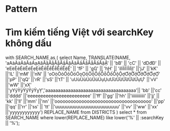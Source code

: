# Pattern
# Tìm kiếm tiếng Việt với searchKey không dấu
with SEARCH_NAME as (
    select Name,
           TRANSLATE(NAME,
                     'aAàÀảẢãÃáÁạẠăĂằẰẳẲẵẴắẮặẶâÂầẦẩẨẫẪấẤậẬ' || 'bB' || 'cC' || 'dDđĐ' || 'eEèÈẻẺẽẼéÉẹẸêÊềỀểỂễỄếẾệỆ'
                         || 'fF' || 'gG' || 'hH' || 'iIìÌỉỈĩĨíÍịỊ' ||'jJ' ||'kK' ||'lL' ||'mM' ||'nN' ||
                     'oOòÒỏỎõÕóÓọỌôÔồỒổỔỗỖốỐộỘơƠờỜởỞỡỠớỚợỢ' ||'pP' ||'qQ' ||'rR' ||'sS' ||'tT' ||
                     'uUùÙủỦũŨúÚụỤưƯừỪửỬữỮứỨựỰ' ||'vV' ||'wW' ||'xX' ||'yYỳỲỷỶỹỸýÝỵỴ','aaaaaaaaaaaaaaaaaaaaaaaaaaaaaaaaaaaa'||
                     'bb' ||'cc' ||'dddd' ||'eeeeeeeeeeeeeeeeeeeeeeee' ||'ff' ||'gg' ||'hh' ||'iiiiiiiiiiii' ||'jj' ||
                     'kk' ||'ll' ||'mm' ||'nn' ||'oooooooooooooooooooooooooooooooooooo' ||'pp' ||'qq' ||'rr' ||'ss' ||
                     'tt' ||'uuuuuuuuuuuuuuuuuuuuuuuu' ||'vv' ||'ww' ||'xx' ||'yyyyyyyyyyyy') REPLACE_NAME
    from DISTRICTS
)
select *
from SEARCH_NAME
where lower(REPLACE_NAME) like lower('%' || :searchKey || '%');
